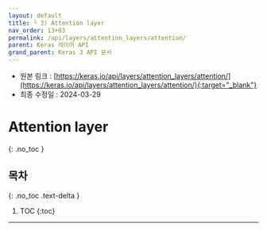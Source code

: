 ```yaml
---
layout: default
title: └ 3) Attention layer
nav_order: 13+03
permalink: /api/layers/attention_layers/attention/
parent: Keras 레이어 API
grand_parent: Keras 3 API 문서
---
```


* 원본 링크 : [https://keras.io/api/layers/attention_layers/attention/](https://keras.io/api/layers/attention_layers/attention/){:target="_blank"}
* 최종 수정일 : 2024-03-29

# Attention layer
{: .no_toc }

## 목차
{: .no_toc .text-delta }

1. TOC
{:toc}

---
